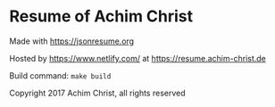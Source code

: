 # Resume of Achim Christ

Made with https://jsonresume.org

Hosted by https://www.netlify.com/ at https://resume.achim-christ.de

Build command: `make build`

Copyright 2017 Achim Christ, all rights reserved
